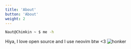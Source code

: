 ```yaml
---
title: 'About'
button: 'About'
weight: 2
---
```


```bash
Naut@Chimkin ~ $ me -h
```
Hiya, I love open source and I use neovim btw <3
![honker](/caphonkers.jpg) 
